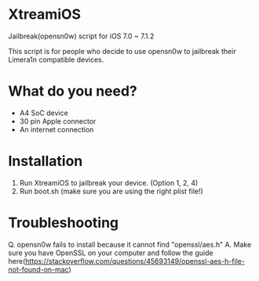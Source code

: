 # XtreamiOS
Jailbreak(opensn0w) script for iOS 7.0 ~ 7.1.2

This script is for people who decide to use opensn0w to jailbreak their Limera1n compatible devices.

# What do you need?
- A4 SoC device
- 30 pin Apple connector
- An internet connection

# Installation
1. Run XtreamiOS to jailbreak your device. (Option 1, 2, 4)
2. Run boot.sh (make sure you are using the right plist file!)

# Troubleshooting
Q. opensn0w fails to install because it cannot find "openssl/aes.h"
A. Make sure you have OpenSSL on your computer and follow the guide here(https://stackoverflow.com/questions/45693149/openssl-aes-h-file-not-found-on-mac)
